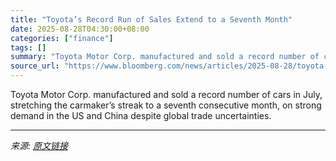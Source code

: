```yaml
---
title: "Toyota’s Record Run of Sales Extend to a Seventh Month"
date: 2025-08-28T04:30:00+08:00
categories: ["finance"]
tags: []
summary: "Toyota Motor Corp. manufactured and sold a record number of cars in July, stretching the carmaker’s streak to a seventh consecutive month, on strong demand in the US and China despite global trade unc"
source_url: "https://www.bloomberg.com/news/articles/2025-08-28/toyota-s-record-sales-run-extends-to-seventh-month-on-us-china"
---
```


Toyota Motor Corp. manufactured and sold a record number of cars in July, stretching the carmaker’s streak to a seventh consecutive month, on strong demand in the US and China despite global trade uncertainties.

---

*来源: [原文链接](https://www.bloomberg.com/news/articles/2025-08-28/toyota-s-record-sales-run-extends-to-seventh-month-on-us-china)*
